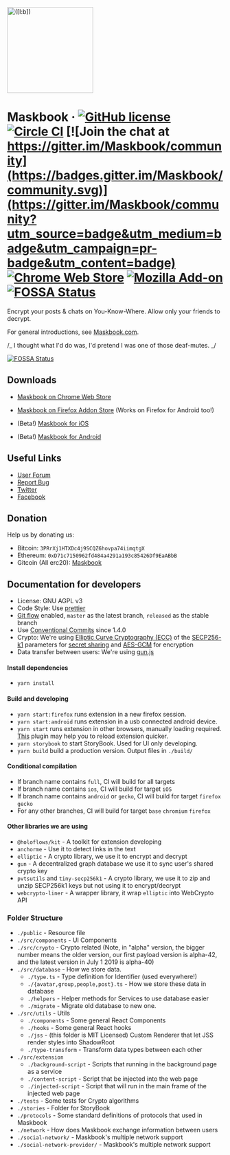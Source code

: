 <a href="https://maskbook.com/">
  <img src="https://dimensiondev.github.io/Maskbook-VI/assets/Logo/MB--Logo--Geo--ForceCircle--Blue.svg"
       width="200" height="200" title="([I:b])" alt="([I:b])">
</a>

# Maskbook &middot; [![GitHub license](https://img.shields.io/badge/license-AGPL-blue.svg?style=flat-square)](https://github.com/DimensionDev/Maskbook/blob/master/LICENSE) [![Circle CI](https://img.shields.io/circleci/project/github/DimensionDev/Maskbook.svg?style=flat-square&logo=circleci)](https://circleci.com/gh/DimensionDev/Maskbook) [![Join the chat at https://gitter.im/Maskbook/community](https://badges.gitter.im/Maskbook/community.svg)](https://gitter.im/Maskbook/community?utm_source=badge&utm_medium=badge&utm_campaign=pr-badge&utm_content=badge) [![Chrome Web Store](https://img.shields.io/chrome-web-store/v/jkoeaghipilijlahjplgbfiocjhldnap.svg?logo=Maskbook&logoColor=%231c68f3&style=flat-square&label=Chrome%20store)][crext] [![Mozilla Add-on](https://img.shields.io/amo/v/maskbook?label=Firefox%20store&style=flat-square)][fxaddon] [![FOSSA Status](https://app.fossa.io/api/projects/git%2Bgithub.com%2FDimensionDev%2FMaskbook.svg?type=shield)](https://app.fossa.io/projects/git%2Bgithub.com%2FDimensionDev%2FMaskbook?ref=badge_shield)


Encrypt your posts & chats on You-Know-Where. Allow only your friends to decrypt.

For general introductions, see [Maskbook.com](https://maskbook.com/).

/_ I thought what I'd do was, I'd pretend I was one of those deaf-mutes. _/


[![FOSSA Status](https://app.fossa.io/api/projects/git%2Bgithub.com%2FDimensionDev%2FMaskbook.svg?type=large)](https://app.fossa.io/projects/git%2Bgithub.com%2FDimensionDev%2FMaskbook?ref=badge_large)

## Downloads

-   [Maskbook on Chrome Web Store][crext]
-   [Maskbook on Firefox Addon Store][fxaddon] (Works on Firefox for Android too!)
-   (Beta!) [Maskbook for iOS][ios]
-   (Beta!) [Maskbook for Android][android]

    [crext]: https://chrome.google.com/webstore/detail/maskbook/jkoeaghipilijlahjplgbfiocjhldnap/
    [fxaddon]: https://addons.mozilla.org/en-US/firefox/addon/maskbook/
    [ios]: https://testflight.apple.com/join/OGmGmIg1
    [android]: https://play.google.com/store/apps/details?id=com.dimension.maskbook

## Useful Links

-   [User Forum](https://github.com/DimensionDev/Maskbook-Talks)
-   [Report Bug](https://maskbook.com/links/?report-bug)
-   [Twitter](https://twitter.com/ProjectMaskbook)
-   [Facebook](https://www.facebook.com/realmaskbook)

## Donation

Help us by donating us:

-   Bitcoin: `3PRrXj1HTXDc4j9SCQZ6hovpa74iimqtgX`
-   Ethereum: `0xD71c7150962fd484a4291a193c85426Df9EaABbB`
-   Gitcoin (All erc20): [Maskbook](https://gitcoin.co/grants/159/maskbook-surrender-no-privacy-to-youknowwho-eg-fac)

## Documentation for developers

-   License: GNU AGPL v3
-   Code Style: Use [prettier](https://github.com/prettier/prettier)
-   [Git flow](https://github.com/nvie/gitflow) enabled, `master` as the latest branch, `released` as the stable branch
-   Use [Conventional Commits](https://www.conventionalcommits.org/) since 1.4.0
-   Crypto: We're using [Elliptic Curve Cryptography (ECC)](https://en.wikipedia.org/wiki/ECC) of the [SECP256-k1](https://en.bitcoin.it/wiki/Secp256k1) parameters for [secret sharing](https://en.wikipedia.org/wiki/Elliptic-curve_Diffie–Hellman) and [AES-GCM](https://en.wikipedia.org/wiki/Galois/Counter_Mode) for encryption
-   Data transfer between users: We're using [gun.js](https://gun.eco)

#### Install dependencies

-   `yarn install`

#### Build and developing

-   `yarn start:firefox` runs extension in a new firefox session.
-   `yarn start:android` runs extension in a usb connected android device.
-   `yarn start` runs extension in other browsers, manually loading required.
    [This](https://chrome.google.com/webstore/detail/extensions-reloader/fimgfedafeadlieiabdeeaodndnlbhid) plugin may help you to reload extension quicker.
-   `yarn storybook` to start StoryBook. Used for UI only developing.
-   `yarn build` build a production version. Output files in `./build/`

#### Conditional compilation

-   If branch name contains `full`, CI will build for all targets
-   If branch name contains `ios`, CI will build for target `iOS`
-   If branch name contains `android` or `gecko`, CI will build for target `firefox` `gecko`
-   For any other branches, CI will build for target `base` `chromium` `firefox`

#### Other libraries we are using

-   `@holoflows/kit` - A toolkit for extension developing
-   `anchorme` - Use it to detect links in the text
-   `elliptic` - A crypto library, we use it to encrypt and decrypt
-   `gun` - A decentralized graph database we use it to sync user's shared crypto key
-   `pvtsutils` and `tiny-secp256k1` - A crypto library, we use it to zip and unzip SECP256k1 keys but not using it to encrypt/decrypt
-   `webcrypto-liner` - A wrapper library, it wrap `elliptic` into WebCrypto API

### Folder Structure

-   `./public` - Resource file
-   `./src/components` - UI Components
-   `./src/crypto` - Crypto related (Note, in "alpha" version, the bigger number means the older version, our first payload version is alpha-42, and the latest version in July 1 2019 is alpha-40)
-   `./src/database` - How we store data.
    -   `./type.ts` - Type definition for Identifier (used everywhere!)
    -   `./{avatar,group,people,post}.ts` - How we store these data in database
    -   `./helpers` - Helper methods for Services to use database easier
    -   `./migrate` - Migrate old database to new one.
-   `./src/utils` - Utils
    -   `./components` - Some general React Components
    -   `./hooks` - Some general React hooks
    -   `./jss` - (this folder is MIT Licensed) Custom Renderer that let JSS render styles into ShadowRoot
    -   `./type-transform` - Transform data types between each other
-   `./src/extension`
    -   `./background-script` - Scripts that running in the background page as a service
    -   `./content-script` - Script that be injected into the web page
    -   `./injected-script` - Script that will run in the main frame of the injected web page
-   `./tests` - Some tests for Crypto algorithms
-   `./stories` - Folder for StoryBook
-   `./protocols` - Some standard definitions of protocols that used in Maskbook
-   `./network` - How does Maskbook exchange information between users
-   `./social-network/` - Maskbook's multiple network support
-   `./social-network-provider/` - Maskbook's multiple network support
